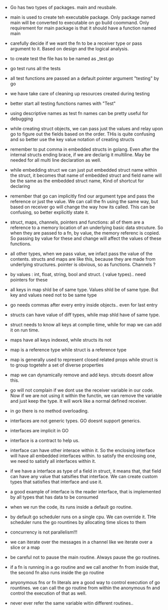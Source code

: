 - Go has two types of packages. main and reusbale. 
- main is used to create teh executable package. Only package named main will be converted to executable on go build coommand. Only requirement for main package is that it should have a function named main

- carefully decide if we want the fn to be a receiver type or pass argument to it. Based on design and the logical analysis.

- to create test the file has to be named as _test.go

- go test runs all the tests 

- all test functions are passed an a default pointer argument "testing" by go

- we have take care of cleaning up resources created during testing

- better start all testing functions names with "Test"

- using descriptive names as test fn names can be pretty useful for debugging

- while creating struct objects, we can pass just the values and relay upon go to figure out the fields based on the order. THis is quite confusing and so better use the key value notation of creating structs

- remember to put comma in embedded structs in golang. Even after the internal structs ending brace, if we are declarig it multiline. May be needed for all multi line declaration as well. 

- while embedding struct we can just put embedded struct name within the struct, it becomes that name of embedded struct and field name will be the same as the embedded struct name, Kind of shortcut for declaring

- remember that go can implicitly find our argument type and pass the reference or just the value. We can call the fn using the same way, but based on receiver go will change the way how its called. This can be confusing, so better explicitly state it.

- struct, maps, channels, pointers and functions: all of them are a reference to a memory location of an underlying basic data strcuture. So when they are passed to a fn, by value, the memory referenc is copied. So passing by value for these and change will affect the values of these functions.

- all other types, when we pass value, we infact pass the value of the contents. structs and maps are like this, because they are made from underlying structures. pointer is obvious, so as functions. Channels ?

- by values : int, float, string, bool and struct. ( value types).. need pointers for these

- all keys in map shld be of same type. Values shld be of same type. But key and values need not to be same type

- go needs commas after every entry inside objects.. even for last entry

- structs can have value of diff types, while map shld have of same type.
- struct needs to know all keys at complie time, while for map we can add it on run time.
- maps have all keys indexed, while structs its not
- map is a reference type while struct is a reference type
- map is generally used to represent closed related props while struct is to group togetehr a set of diverse properties
- map we can dynamically remove and add keys. strcuts doesnt allow this.

- go will not complain if we dont use the receiver variable in our code. Now if we are not using it within the functin, we can remove the variable and just keep the type. It will work like a normal defined receiver. 


- in go there is no method overloading.

- interfaces are not generic types. GO doesnt support generics.
- interfaces are implicit in GO
- interface is a contract to help us.

- interface can have other interace within it. So the enclosing interface will have all embedded interfaces within. to satisfy the enclosing one, we need to satisfy all interfaces within it.

- if we have a interface as type of a field in struct, it means that, that field can have any value that satsifies that interface. We can create custom types that satisfies that interface and use it.

- a good example of interface is the reader interface, that is implemented by all types that has data to be consumed

- when we run the code, its runs inside a default go routine.

- by default go scheduler runs on a single cpu. We can override it. THe scheduler runs the go rountines by allocating time slices to them

- concurrency is not parallelism!!!

- we can iterate over the messages in a channel like we iterate over a slice or a map 

- be careful not to pause the main routine. Always pause the go routines.

- if a fn is running in a go routine and we call another fn from inside that, the second fn also runs inside the go routine

- anyonymous fns or fn literals are a good way to control execution of go rountines. we can call the go routine from within the anonymous fn and control the execution of that as well.

- never ever refer the same variable witin different routines..

